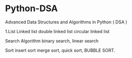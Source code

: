 # Python-DSA
Advanced Data Structures and Algorithms in Python ( DSA )

1.List
Linked list 
double linked list 
circular linked list 

Search Algorithm
binary search,
linear search 

Sort
insert sort
merge sort,
quick sort,
BUBBLE SORT.

